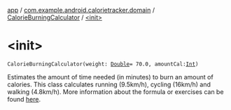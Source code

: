 [app](../../index.md) / [com.example.android.calorietracker.domain](../index.md) / [CalorieBurningCalculator](index.md) / [&lt;init&gt;](./-init-.md)

# &lt;init&gt;

`CalorieBurningCalculator(weight: `[`Double`](https://kotlinlang.org/api/latest/jvm/stdlib/kotlin/-double/index.html)` = 70.0, amountCal: `[`Int`](https://kotlinlang.org/api/latest/jvm/stdlib/kotlin/-int/index.html)`)`

Estimates the amount of time needed (in minutes) to burn an amount of calories.
This class calculates running (9.5km/h), cycling (16km/h) and walking (4.8km/h).
More information about the formula or exercises can be found [here](https://www.hss.edu/conditions_burning-calories-with-exercise-calculating-estimated-energy-expenditure.asp).


